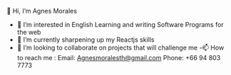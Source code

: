 👋 Hi, I’m Agnes Morales
- 👀 I’m interested in English Learning and writing Software Programs for the web
- 🌱 I’m currently sharpening up my Reactjs skills
- 💞️ I’m looking to collaborate on projects that will challenge me 
-📫 How to reach me :
                Email: Agnesmoralesth@gmail.com
                Phone: +66 94 803 7773

<!---
AgnesMoralesTH/AgnesMoralesTH is a ✨ special ✨ repository because its `README.md` (this file) appears on your GitHub profile.
You can click the Preview link to take a look at your changes.
--->
